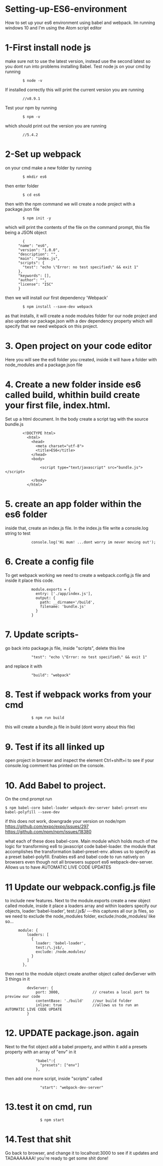 # Setting-up-ES6-environment
How to set up your es6 environment using babel and webpack. Im running windows 10 and I'm using the Atom script editor


# 1-First install node js
make sure not to use the latest version, instead use the second latest so you dont run into problems installing Babel.
Test node js on your cmd by running 
    
            $ node -v
            
If installed correctly this will print the current version you are running
    
            //v8.9.1
    
Test your npm by running

            $ npm -v
    
which should print out the version you are running
            
            //5.4.2
    
 # 2-Set up webpack
 on your cmd make a new folder by running
            
            $ mkdir es6
            
 then enter folder
 
            $ cd es6
            
 then with the npm command we will create a node project with a package.json file
 
            $ npm init -y
            
 which will print the contents of the file on the command prompt, this file being a JSON object
 
            {
          "name": "es6",
          "version": "1.0.0",
          "description": "",
          "main": "index.js",
          "scripts": {
            "test": "echo \"Error: no test specified\" && exit 1"
          },
          "keywords": [],
          "author": "",
          "license": "ISC"
          }
      
then we will install our first dependency 'Webpack'

            $ npm install --save-dev webpack
            
as that installs, it will create a node modules folder for our node project and also 
update our package.json with a dev dependency property which will specify that we need webpack
on this project.

# 3. Open project on your code editor
Here you will see the es6 folder you created, inside it will have a folder with node_modules
and a package.json file

# 4. Create a new folder inside es6 called build, whithin build create your first file, index.html. 
Set up a html document. In the body create a script tag with the source bundle.js

            <!DOCTYPE html>
              <html>
                <head>
                  <meta charset="utf-8">
                  <title>ES6</title>
                </head>
                <body>
                
                    <script type="text/javascript" src="bundle.js"></script>

                </body>
              </html>

# 5. create an app folder within the es6 folder
inside that, create an index.js file. In the index.js 
file write a console.log string to test

                console.log('Hi mum! ...dont worry im never moving out');
    
# 6. Create a config file
To get webpack working we need to create a webpack.config.js file and inside
it place this code.

                module.exports = {
                  entry: ['./app/index.js'],
                  output: {
                    path: __dirname+'/build',
                    filename: 'bundle.js'
                  }
                }
    
    
# 7. Update scripts- 
go back into package.js file, inside "scripts", delete this line

                "test": "echo \"Error: no test specified\" && exit 1"
      
   and replace it with 
      
                "build": "webpack"
      
# 8. Test if webpack works from your cmd
                
                $ npm run build
    
   this will create a bundle.js file in build (dont worry about this file)
    
# 9. Test if its all linked up
open project in browser and inspect the element Ctrl+shift+i to see if your console.log 
comment has printed on the console.

# 10. Add Babel to project. 
On the cmd prompt run

    $ npm babel-core babel-loader webpack-dev-server babel-preset-env babel-polyfill --save-dev
    
   if this does not work, downgrade your version on node/npm https://github.com/expo/expo/issues/297
    https://github.com/npm/npm/issues/18380
    
   what each of these does
        babel-core. Main module which holds much of the logic for transforming es6 to javascript code
        babel-loader. the module that accomplishes the transformation
        babel-preset-env. allows us to specify as a preset
        babel-polyfill. Enables es6 and babel code to run natively on browsers even though not all browsers support es6
        webpack-dev-server. Allows us to have AUTOMATIC LIVE CODE UPDATES
        
# 11 Update our webpack.config.js file 
to include new features. Next to the module.exports create a new object called module, inside it place a loaders array
and within loaders specify our objects, loader:'babel-loader', test:/\.js$/ ---this captures all
our js files, so we need to exclude the node_modules folder, exclude:/node_modules/ like so...
        
          module: {
              loaders: [
                {
                  loader: 'babel-loader',
                  test:/\.js$/,
                  exclude: /node.modules/
                }
              ]
            },
    
  then next to the module object create another object called devServer with 3 things in it
  
              devServer: {
                  port: 3000,               // creates a local port to preview our code
                  contentBase: './build'    //our build folder
                  inline: true              //allows us to run an AUTOMATIC LIVE CODE UPDATE
              }

      
 # 12. UPDATE package.json. again
 Next to the fist object add a babel property, and within it add a presets 
 property with an array of "env" in it
 
                  "babel":{
                    "presets": ["env"]
                  },

 then add one more script, inside "scripts" called 
 
                    "start": "webpack-dev-server"
 
 # 13.test it on cmd, run
 
                    $ npm start
        
 # 14.Test that shit 
 Go back to browser, and change it to localhost:3000 to see if it updates and TADAAAAAAA! 
 you're ready to get some shit done!
 
 
 
 
 
 
 
 
 
 
 
 
 
 
 
 
 
 
 
 
  
    
